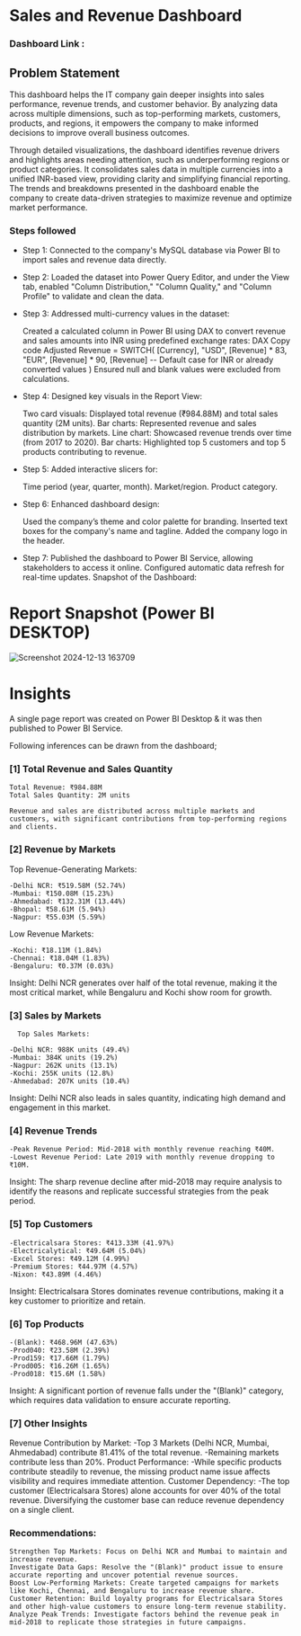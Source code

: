 
# Sales and Revenue Dashboard

### Dashboard Link : 

## Problem Statement

This dashboard helps the IT company gain deeper insights into sales performance, revenue trends, and customer behavior. By analyzing data across multiple dimensions, such as top-performing markets, customers, products, and regions, it empowers the company to make informed decisions to improve overall business outcomes.

Through detailed visualizations, the dashboard identifies revenue drivers and highlights areas needing attention, such as underperforming regions or product categories. It consolidates sales data in multiple currencies into a unified INR-based view, providing clarity and simplifying financial reporting. The trends and breakdowns presented in the dashboard enable the company to create data-driven strategies to maximize revenue and optimize market performance.


### Steps followed 

- Step 1: Connected to the company's MySQL database via Power BI to import sales and revenue data directly.

- Step 2: Loaded the dataset into Power Query Editor, and under the View tab, enabled "Column Distribution," "Column Quality," and "Column Profile" to validate and clean the data.

- Step 3: Addressed multi-currency values in the dataset:

    Created a calculated column in Power BI using DAX to convert revenue and sales amounts into INR using predefined exchange rates:
    DAX
    Copy code
    Adjusted Revenue = 
    SWITCH(
    [Currency],
    "USD", [Revenue] * 83,
    "EUR", [Revenue] * 90,
    [Revenue] -- Default case for INR or already converted values
    )
    Ensured null and blank values were excluded from calculations.

- Step 4: Designed key visuals in the Report View:

    Two card visuals: Displayed total revenue (₹984.88M) and total sales quantity (2M units).
    Bar charts: Represented revenue and sales distribution by markets.
    Line chart: Showcased revenue trends over time (from 2017 to 2020).
    Bar charts: Highlighted top 5 customers and top 5 products contributing to revenue.

- Step 5: Added interactive slicers for:

    Time period (year, quarter, month).
    Market/region.
    Product category.

- Step 6: Enhanced dashboard design:

    Used the company’s theme and color palette for branding.
    Inserted text boxes for the company's name and tagline.
    Added the company logo in the header.

- Step 7: 
    Published the dashboard to Power BI Service, allowing stakeholders to access it online. Configured automatic data refresh for real-time updates.
    Snapshot of the Dashboard:

# Report Snapshot (Power BI DESKTOP)

![Screenshot 2024-12-13 163709](https://github.com/user-attachments/assets/aeab5037-d36d-465c-9039-e27543a916c5)


# Insights

A single page report was created on Power BI Desktop & it was then published to Power BI Service.

Following inferences can be drawn from the dashboard;

### [1] Total Revenue and Sales Quantity

    Total Revenue: ₹984.88M
    Total Sales Quantity: 2M units

    Revenue and sales are distributed across multiple markets and customers, with significant contributions from top-performing regions and clients.
           
### [2] Revenue by Markets

   Top Revenue-Generating Markets:

    -Delhi NCR: ₹519.58M (52.74%)
    -Mumbai: ₹150.08M (15.23%)
    -Ahmedabad: ₹132.31M (13.44%)
    -Bhopal: ₹58.61M (5.94%)
    -Nagpur: ₹55.03M (5.59%)

Low Revenue Markets:

    -Kochi: ₹18.11M (1.84%)
    -Chennai: ₹18.04M (1.83%)
    -Bengaluru: ₹0.37M (0.03%)

Insight: Delhi NCR generates over half of the total revenue, making it the most critical market, while Bengaluru and Kochi show room for growth.
  
  
  ### [3] Sales by Markets
  
      Top Sales Markets:

    -Delhi NCR: 988K units (49.4%)
    -Mumbai: 384K units (19.2%)
    -Nagpur: 262K units (13.1%)
    -Kochi: 255K units (12.8%)
    -Ahmedabad: 207K units (10.4%)
Insight: Delhi NCR also leads in sales quantity, indicating high demand and engagement in this market.

 ### [4] Revenue Trends
 
    -Peak Revenue Period: Mid-2018 with monthly revenue reaching ₹40M.
    -Lowest Revenue Period: Late 2019 with monthly revenue dropping to ₹10M.

Insight: The sharp revenue decline after mid-2018 may require analysis to identify the reasons and replicate successful strategies from the peak period.
 
 ### [5] Top Customers
 
    -Electricalsara Stores: ₹413.33M (41.97%)
    -Electricalytical: ₹49.64M (5.04%)
    -Excel Stores: ₹49.12M (4.99%)
    -Premium Stores: ₹44.97M (4.57%)
    -Nixon: ₹43.89M (4.46%)
Insight: Electricalsara Stores dominates revenue contributions, making it a key customer to prioritize and retain.
         
### [6] Top Products

    -(Blank): ₹468.96M (47.63%)
    -Prod040: ₹23.58M (2.39%)
    -Prod159: ₹17.66M (1.79%)
    -Prod005: ₹16.26M (1.65%)
    -Prod018: ₹15.6M (1.58%)
Insight: A significant portion of revenue falls under the "(Blank)" category, which requires data validation to ensure accurate reporting.

### [7] Other Insights

Revenue Contribution by Market:
    -Top 3 Markets (Delhi NCR, Mumbai, Ahmedabad) contribute 81.41% of the total revenue.
    -Remaining markets contribute less than 20%.
Product Performance:
    -While specific products contribute steadily to revenue, the missing product name issue affects visibility and requires immediate attention.
Customer Dependency:
    -The top customer (Electricalsara Stores) alone accounts for over 40% of the total revenue. Diversifying the customer base can reduce revenue dependency on a single client.

### Recommendations:

    Strengthen Top Markets: Focus on Delhi NCR and Mumbai to maintain and increase revenue.
    Investigate Data Gaps: Resolve the "(Blank)" product issue to ensure accurate reporting and uncover potential revenue sources.
    Boost Low-Performing Markets: Create targeted campaigns for markets like Kochi, Chennai, and Bengaluru to increase revenue share.
    Customer Retention: Build loyalty programs for Electricalsara Stores and other high-value customers to ensure long-term revenue stability.
    Analyze Peak Trends: Investigate factors behind the revenue peak in mid-2018 to replicate those strategies in future campaigns.
